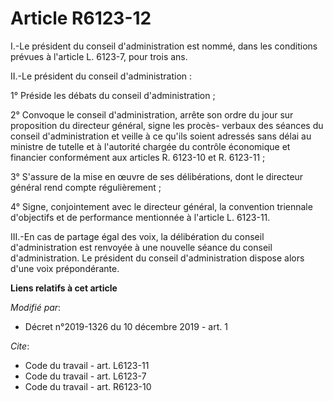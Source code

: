 # Article R6123-12

I.-Le président du conseil d'administration est nommé, dans les conditions prévues à l'article L. 6123-7, pour trois ans.

II.-Le président du conseil d'administration :

1° Préside les débats du conseil d'administration ;

2° Convoque le conseil d'administration, arrête son ordre du jour sur proposition du directeur général, signe les procès-
verbaux des séances du conseil d'administration et veille à ce qu'ils soient adressés sans délai au ministre de tutelle et à
l'autorité chargée du contrôle économique et financier conformément aux articles R. 6123-10 et R. 6123-11 ;

3° S'assure de la mise en œuvre de ses délibérations, dont le directeur général rend compte régulièrement ;

4° Signe, conjointement avec le directeur général, la convention triennale d'objectifs et de performance mentionnée à
l'article L. 6123-11.

III.-En cas de partage égal des voix, la délibération du conseil d'administration est renvoyée à une nouvelle séance du
conseil d'administration. Le président du conseil d'administration dispose alors d'une voix prépondérante.

**Liens relatifs à cet article**

_Modifié par_:

  - Décret n°2019-1326 du 10 décembre 2019 - art. 1

_Cite_:

  - Code du travail - art. L6123-11
  - Code du travail - art. L6123-7
  - Code du travail - art. R6123-10

